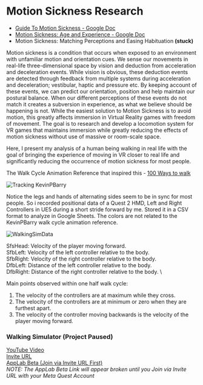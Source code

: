# Motion Sickness Research
* [Guide To Motion Sickness - Google Doc](https://docs.google.com/document/d/e/2PACX-1vQe9ovALwpzzemTj97FFigmz61Hqo8ERhvdECJCx2AmiaULwMf4icccNqwD9a8d6IsqRompdUX8QmtS/pub "Link")
* [Motion Sickness: Age and Experience - Google Doc](https://docs.google.com/document/d/19YFytgKm9uV4bf8o8m0E3g3nK-P-FLQHBfe74kACn7I/edit "Link")
* Motion Sickness: Matching Perceptions and Easing Habituation **(stuck)**

Motion sickness is a condition that occurs when exposed to an environment with unfamiliar motion and orientation cues. We sense our movements in real-life three-dimensional space by vision and deduction from acceleration and deceleration events. While vision is obvious, these deduction events are detected through feedback from multiple systems during acceleration and deceleration; vestibular, haptic and pressure etc. By keeping account of these events, we can predict our orientation, position and help maintain our postural balance. When our different perceptions of these events do not match it creates a subversion in experience, as what we believe should be happening is not. While the easiest solution to Motion Sickness is to avoid motion, this greatly affects immersion in Virtual Reality games with freedom of movement. The goal is to research and develop a locomotion system for VR games that maintains immersion while greatly reducing the effects of motion sickness without use of massive or room-scale space.

Here, I present my analysis of a human being walking in real life with the goal of bringing the experience of moving in VR closer to real life and significantly reducing the occurrence of motion sickness for most people.

The Walk Cycle Animation Reference that inspired this -  [100 Ways to walk](https://youtu.be/HEoUhlesN9E)

![Tracking KevinPBarry](https://raw.githubusercontent.com/LearningMike/Motion-Sickness-Research/refs/heads/main/VR-Movement-With-Controller-Tracking.gif)

Notice the legs and hands of alternating sides seem to be in sync for most people. So i recorded positional data of a Quest 2 HMD, Left and Right Controllers in UE5 during a short stride forward by me. Stored it in a CSV format to analyze in Google Sheets. The colors are not related to the KevinPBarry walk cycle animation reference.

![WalkingSimData](https://github.com/LearningMike/Motion-Sickness-Research/assets/31394535/51b32081-927a-4362-972f-2265c7a102b9)

SfsHead: Velocity of the player moving forward. \
SfbLeft: Velocity of the left controller relative to the body. \
SfbRight: Velocity of the right controller relative to the body. \
DfbLeft: Distance of the left controller relative to the body. \
DfbRight: Distance of the right controller relative to the body. \

Main points observed within one half walk cycle:
1. The velocity of the controllers are at maximum while they cross.
2. The velocity of the controllers are at minimum or zero when they are furthest apart. 
3. The velocity of the controller moving backwards is the velocity of the player moving forward.

  
### Walking Simulator (Project Paused)
[YouTube Video](https://www.youtube.com/watch?v=mYyiv_fWQX0&list=PLtCV-3rgo36gouvLAEJzEdEW9aH_c7YKW&index=7 "Link")  
[Invite URL](https://www.meta.com/s/3mKE1bO5M "Join")  
[AppLab Beta (Join via Invite URL First)](https://www.meta.com/en-gb/experiences/5836841769681227 "Join via Invite URL")  
*NOTE: The AppLab Beta Link will appear broken until you Join via Invite URL with your Meta Quest Account*
